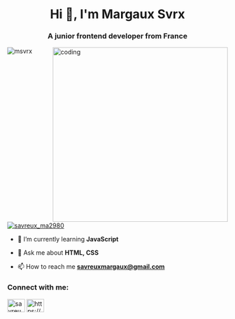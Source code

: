 <h1 align="center">Hi 👋, I'm Margaux Svrx</h1>
<h3 align="center">A junior frontend developer from France</h3>
<img align="right" alt="coding" width="400" src="https://camo.githubusercontent.com/5ddf73ad3a205111cf8c686f687fc216c2946a75005718c8da5b837ad9de78c9/68747470733a2f2f7468756d62732e6766796361742e636f6d2f4576696c4e657874446576696c666973682d736d616c6c2e676966">

<p align="left"> <img src="https://komarev.com/ghpvc/?username=msvrx&label=Profile%20views&color=0e75b6&style=flat" alt="msvrx" /> </p>

<p align="left"> <a href="https://twitter.com/savreux_ma2980" target="blank"><img src="https://img.shields.io/twitter/follow/savreux_ma2980?logo=twitter&style=for-the-badge" alt="savreux_ma2980" /></a> </p>

- 🌱 I’m currently learning **JavaScript**

- 💬 Ask me about **HTML, CSS**

- 📫 How to reach me **savreuxmargaux@gmail.com**

<h3 align="left">Connect with me:</h3>
<p align="left">
<a href="https://twitter.com/Marko_Svrx" target="blank"><img align="center" src="https://raw.githubusercontent.com/rahuldkjain/github-profile-readme-generator/master/src/images/icons/Social/twitter.svg" alt="savreux_ma2980" height="30" width="40" /></a>
<a href="https://linkedin.com/in/https://www.linkedin.com/in/margaux-savreux-aa8022271/" target="blank"><img align="center" src="https://raw.githubusercontent.com/rahuldkjain/github-profile-readme-generator/master/src/images/icons/Social/linked-in-alt.svg" alt="https://www.linkedin.com/in/margaux-savreux-aa8022271/" height="30" width="40" /></a>
</p>
